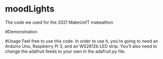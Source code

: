 # moodLights
The code we used for the 2021 MakeUofT makeathon

#Demonstration

#Usage
Feel free to use this code. In order to use it, you're going to need an Arduino Uno, Raspberry Pi 3, and an WS2812b LED strip. You'll also need to change the adafruit feeds to your own in the adafruit.py file.
